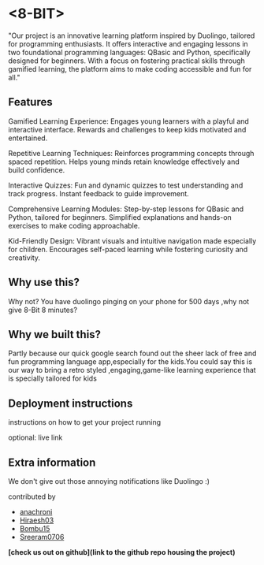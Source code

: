 # <8-BIT>

"Our project is an innovative learning platform inspired by Duolingo, tailored for programming enthusiasts. It offers interactive and engaging lessons in two foundational programming languages: QBasic and Python, specifically designed for beginners. With a focus on fostering practical skills through gamified learning, the platform aims to make coding accessible and fun for all."           

## Features

Gamified Learning Experience:
    Engages young learners with a playful and interactive interface.
Rewards and challenges to keep kids motivated and entertained.

Repetitive Learning Techniques:
    Reinforces programming concepts through spaced repetition.
Helps young minds retain knowledge effectively and build confidence.

Interactive Quizzes:
    Fun and dynamic quizzes to test understanding and track progress.
Instant feedback to guide improvement.

Comprehensive Learning Modules:
    Step-by-step lessons for QBasic and Python, tailored for beginners.
Simplified explanations and hands-on exercises to make coding approachable.

Kid-Friendly Design:
    Vibrant visuals and intuitive navigation made especially for children.
Encourages self-paced learning while fostering curiosity and creativity.

## Why use this?

Why not?
You have duolingo pinging on your phone for 500 days ,why not give 8-Bit 8 minutes? 

## Why we built this?

Partly because our quick google search found out the sheer lack of free and fun programming language app,especially for the kids.You could say this is our way to bring a retro styled ,engaging,game-like learning experience that is specially tailored for kids

## Deployment instructions

instructions on how to get your project running 

optional: live link

## Extra information 

We don't give out those annoying notifications like Duolingo :)

contributed by
- [anachroni](https://github.com/anachroni)
- [Hiraesh03](https://github.com/Hiraesh03)
- [Bombu15](https://github.com/Bombu15)
- [Sreeram0706](https://github.com/Sreeram0706)

**[check us out on github](link to the github repo housing the project)**
